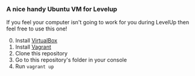 ### A nice handy Ubuntu VM for Levelup

If you feel your computer isn't going to work for you during LevelUp then feel free to use this one!

0. Install [VirtualBox](https://www.virtualbox.org/wiki/Downloads)
0. Install [Vagrant](https://www.vagrantup.com/downloads.html)
0. Clone this repository
0. Go to this repository's folder in your console
0. Run `vagrant up`
